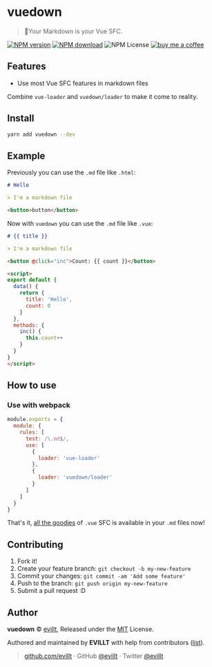 # vuedown

> 📝Your Markdown is your Vue SFC.

[![NPM version](https://badgen.net/npm/v/vuedown)](https://npmjs.com/package/vuedown)
[![NPM download](https://badgen.net/npm/dm/vuedown)](https://npmjs.com/package/vuedown)
![NPM License](https://badgen.net/npm/license/vuedown)
[![buy me a coffee](https://badgen.net/badge/buy%20me%20a/coffee/a71)](https://patreon.com/evillt)

## Features

- Use most Vue SFC features in markdown files

Combine `vue-loader` and `vuedown/loader` to make it come to reality.

## Install

```sh
yarn add vuedown --dev
```

## Example

Previously you can use the `.md` file like `.html`:

```md
# Hello

> I'm a markdown file

<button>button</button>
```

Now with `vuedown` you can use the `.md` file like `.vue`:

```md
# {{ title }}

> I'm a markdown file

<button @click="inc">Count: {{ count }}</button>

<script>
export default {
  data() {
    return {
      title: 'Hello',
      count: 0
    }
  },
  methods: {
    inc() {
      this.count++
    }
  }
}
</script>
```

## How to use

### Use with webpack

```js
module.exports = {
  module: {
    rules: [
      test: /\.md$/,
      use: [
        {
          loader: 'vue-loader'
        },
        {
          loader: 'vuedown/loader'
        }
      ]
    ]
  }
}
```

That's it, [all the goodies](https://vue-loader.vuejs.org/) of `.vue` SFC is available in your `.md` files now!

## Contributing

1. Fork it!
2. Create your feature branch: `git checkout -b my-new-feature`
3. Commit your changes: `git commit -am 'Add some feature'`
4. Push to the branch: `git push origin my-new-feature`
5. Submit a pull request :D

## Author

**vuedown** © [evillt](https://github.com/evillt), Released under the [MIT](./LICENSE) License.

Authored and maintained by **EVILLT** with help from contributors ([list](https://github.com/evillt/vuedown/contributors)).

> [github.com/evillt](https://github.com/evillt) · GitHub [@evillt](https://github.com/evillt) · Twitter [@evillt](https://twitter.com/evillt)
